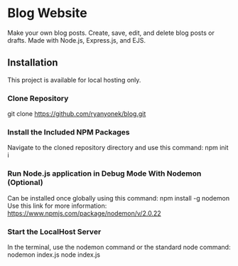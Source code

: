 # Blog Website
Make your own blog posts. Create, save, edit, and delete blog posts or drafts. Made with Node.js, Express.js, and EJS.

## Installation
This project is available for local hosting only.

### Clone Repository
git clone https://github.com/ryanyonek/blog.git

### Install the Included NPM Packages
Navigate to the cloned repository directory and use this command:
npm init i

### Run Node.js application in Debug Mode With Nodemon (Optional)
Can be installed once globally using this command:
npm install -g nodemon
Use this link for more information: https://www.npmjs.com/package/nodemon/v/2.0.22 

### Start the LocalHost Server
In the terminal, use the nodemon command or the standard node command:
nodemon index.js
node index.js

